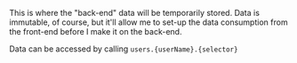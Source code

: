 This is where the "back-end" data will be temporarily stored. Data is immutable, of course, but it'll allow me to set-up the data consumption from the front-end before I make it on the back-end.

Data can be accessed by calling `users.{userName}.{selector}`
